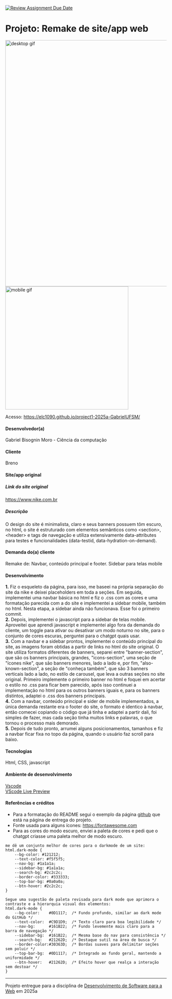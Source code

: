 [![Review Assignment Due Date](https://classroom.github.com/assets/deadline-readme-button-22041afd0340ce965d47ae6ef1cefeee28c7c493a6346c4f15d667ab976d596c.svg)](https://classroom.github.com/a/-0GsTofh)
# Projeto: Remake de site/app web

<img src="gifs/desktop.gif" alt="desktop gif" width="768"/>

<img src="gifs/mobile.gif" alt="mobile gif" width="384"/>

Acesso: https://elc1090.github.io/project1-2025a-GabrielUFSM/


#### Desenvolvedor(a)
Gabriel Bisognin Moro - Ciência da computação

#### Cliente
Breno



#### Site/app original

##### Link do site original
https://www.nike.com.br

##### Descrição
O design do site é minimalista, claro e seus banners possuem tôm escuro, no html, o site é estruturado com elementos semânticos como \<section\>, \<header\> e tags de navegação e utiliza extensivamente data-attributes para testes e funcionalidades (data-testid, data-hydration-on-demand).


#### Demanda do(a) cliente
Remake de: Navbar, conteúdo principal e footer. Sidebar para telas mobile

#### Desenvolvimento   

**1.** Fiz o esqueleto da página, para isso, me baseei na própria separação do site da nike e deixei placeholders em toda a seções. Em seguida, implementei uma navbar básica no html e fiz o .css com as cores e uma formatação parecida com a do site e implementei a sidebar mobile, também no html. Nesta etapa, a sidebar ainda não funcionava. Esse foi o primeiro commit.  
**2.** Depois, implementei o javascript para a sidebar de telas mobile. Aproveitei que aprendi javascript e implementei algo fora da demanda do cliente, um toggle para ativar ou desativar um modo noturno no site, para o conjunto de cores escuras, perguntei para o chatgpt quais usar.  
**3.** Com a navbar e a sidebar prontos, implementei o conteúdo princípal do site, as imagens foram obtidas a partir de links no html do site original. O site utiliza formatos diferentes de banners, separei entre "banner-section", que são os banners principais, grandes, "icons-section", uma seção de "ícones nike", que são banners menores, lado a lado e, por fim, "also-known-section", a seção de "conheça também", que são 3 banners verticais lado a lado, no estilo de carousel, que leva a outras seções no site original. Primeiro implemente o primeiro banner no html e foquei em acertar o estilo no .css para ficar bem parecido, após isso continuei a implementação no html para os outros banners iguais e, para os banners distintos, adaptei o .css dos banners principais.  
**4.** Com a navbar, conteúdo principal e sider de mobile implementados, a única demanda restante era o footer do site, o formato é identico à navbar, então comecei copiando o código que já tinha e adaptei a partir dali, foi simples de fazer, mas cada seção tinha muitos links e palavras, o que tornou o processo mais demorado.  
**5.** Depois de tudo pronto, arrumei alguns posicionamentos, tamanhos e fiz a navbar ficar fixa no topo da página, quando o usuário faz scroll para baixo.

#### Tecnologias

Html, CSS, javascript

#### Ambiente de desenvolvimento

[Vscode](https://code.visualstudio.com/)   
[VScode Live Preview](https://marketplace.visualstudio.com/items?itemName=ms-vscode.live-server)   

#### Referências e créditos

- Para a formatação do README segui o exemplo da página [github](https://github.com/elc1090/project1-2024a-pizzutta) que está na página de entrega do projeto.
- Fonte usada para alguns ícones: https://fontawesome.com
- Para as cores do modo escuro, enviei a paleta de cores e pedi que o chatgpt criasse uma paleta melhor de modo escuro.

```
me dê um conjunto melhor de cores para o darkmode de um site:
html.dark-mode {
    --bg-color: #121212;
    --text-color: #f5f5f5;
    --nav-bg: #1a1a1a;
    --sidebar-bg: #1a1a1a;
    --search-bg: #2c2c2c;
    --border-color: #333333;
    --top-bar-bg: #0a0a0a;
    --btn-hover: #2c2c2c;
}

Segue uma sugestão de paleta revisada para dark mode que aprimora o contraste e a hierarquia visual dos elementos:
html.dark-mode {
    --bg-color:    #0D1117;  /* Fundo profundo, similar ao dark mode do GitHub */
    --text-color:  #C9D1D9;  /* Texto claro para boa legibilidade */
    --nav-bg:      #161B22;  /* Fundo levemente mais claro para a barra de navegação */
    --sidebar-bg:  #161B22;  /* Mesma base do nav para consistência */
    --search-bg:   #21262D;  /* Destaque sutil na área de busca */
    --border-color:#30363D;  /* Bordas suaves para delimitar seções sem poluir */
    --top-bar-bg:  #0D1117;  /* Integrado ao fundo geral, mantendo a uniformidade */
    --btn-hover:   #21262D;  /* Efeito hover que realça a interação sem destoar */
}
```

---
Projeto entregue para a disciplina de [Desenvolvimento de Software para a Web](http://github.com/andreainfufsm/elc1090-2025a) em 2025a
